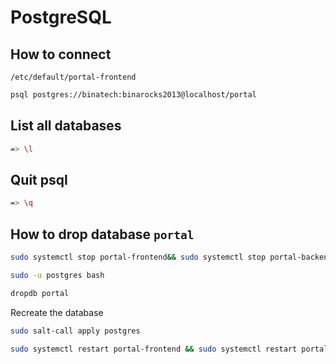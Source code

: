 # PostgreSQL

## How to connect

`/etc/default/portal-frontend`

```bash
psql postgres://binatech:binarocks2013@localhost/portal
```
## List all databases

```bash
=> \l
```

## Quit psql
```bash
=> \q
```

## How to drop database `portal`

```bash
sudo systemctl stop portal-frontend&& sudo systemctl stop portal-backend && sudo systemctl stop executor

sudo -u postgres bash

dropdb portal
```

Recreate the database

```bash
sudo salt-call apply postgres

sudo systemctl restart portal-frontend && sudo systemctl restart portal-backend && sudo systemctl restart executor
```

